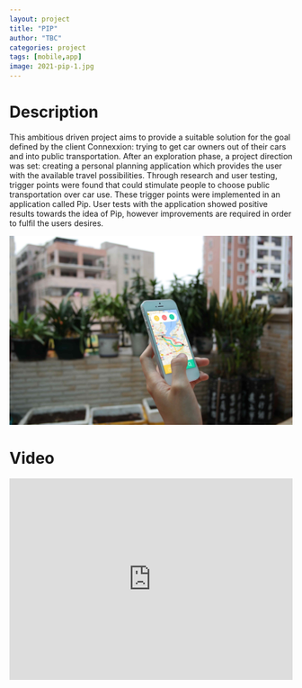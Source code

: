 ```yaml
---
layout: project
title: "PIP"
author: "TBC"
categories: project
tags: [mobile,app]
image: 2021-pip-1.jpg
---
```


# Description
This ambitious driven project aims to provide a suitable solution for the goal defined by the client Connexxion: trying to get car owners out of their cars and into public transportation. After an exploration phase, a project direction was set: creating a personal planning application which provides the user with the available travel possibilities. Through research and user testing, trigger points were found that could stimulate people to choose public transportation over car use. These trigger points were implemented in an application called Pip. User tests with the application showed positive results towards the idea of Pip, however improvements are required in order to fulfil the users desires.

![pip](/assets/img/2021-pip-2.jpg)

# Video
<iframe style="display:inline-block; border:0px solid #FFF; width: 100%; height: 358px" src="https://www.youtube.com/embed/CAyWN9ba9J8?playlist=CAyWN9ba9J8&loop=1&autoplay=1&mute=1" frameborder="0" allowfullscreen></iframe>
